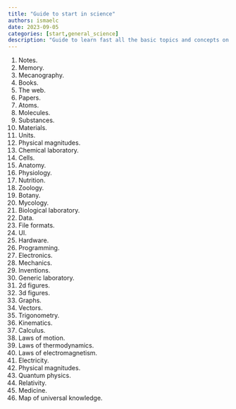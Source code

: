 ```yaml
---
title: "Guide to start in science"
authors: ismaelc
date: 2023-09-05
categories: [start,general_science]
description: "Guide to learn fast all the basic topics and concepts on science, including chemistry, biology, physics and informatics."
---
```


<ol>
	<li>Notes.</li>
	<li>Memory.</li>
	<li>Mecanography.</li>
	<li>Books.</li>
	<li>The web.</li>
	<li>Papers.</li>
	<li>Atoms.</li>
	<li>Molecules.</li>
	<li>Substances.</li>
	<li>Materials.</li>
	<li>Units.</li>
	<li>Physical magnitudes.</li>
	<li>Chemical laboratory.</li>
	<li>Cells.</li>
	<li>Anatomy.</li>
	<li>Physiology.</li>
	<li>Nutrition.</li>
	<li>Zoology.</li>
	<li>Botany.</li>
	<li>Mycology.</li>
	<li>Biological laboratory.</li>
	<li>Data.</li>
	<li>File formats.</li>
	<li>UI.</li>
	<li>Hardware.</li>
	<li>Programming.</li>
	<li>Electronics.</li>
	<li>Mechanics.</li>
	<li>Inventions.</li>
	<li>Generic laboratory.</li>
	<li>2d figures.</li>
	<li>3d figures.</li>
	<li>Graphs.</li>
	<li>Vectors.</li>
	<li>Trigonometry.</li>
	<li>Kinematics.</li>
	<li>Calculus.</li>
	<li>Laws of motion.</li>
	<li>Laws of thermodynamics.</li>
	<li>Laws of electromagnetism.</li>
	<li>Electricity.</li>
	<li>Physical magnitudes.</li>
	<li>Quantum physics.</li>
	<li>Relativity.</li>
	<li>Medicine.</li>
	<li>Map of universal knowledge.</li>
</ol>
